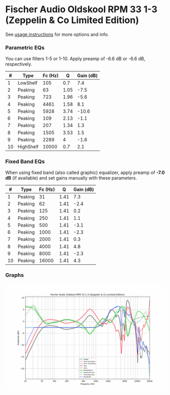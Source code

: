 # Fischer Audio Oldskool RPM 33 1-3 (Zeppelin & Co Limited Edition)
See [usage instructions](https://github.com/jaakkopasanen/AutoEq#usage) for more options and info.

### Parametric EQs
You can use filters 1-5 or 1-10. Apply preamp of -6.6 dB or -6.6 dB, respectively.

|   # | Type      |   Fc (Hz) |    Q |   Gain (dB) |
|-----|-----------|-----------|------|-------------|
|   1 | LowShelf  |       105 | 0.7  |         7.4 |
|   2 | Peaking   |        63 | 1.05 |        -7.5 |
|   3 | Peaking   |       723 | 1.96 |        -5.6 |
|   4 | Peaking   |      4461 | 1.58 |         8.1 |
|   5 | Peaking   |      5928 | 3.74 |       -10.6 |
|   6 | Peaking   |       109 | 2.13 |        -1.1 |
|   7 | Peaking   |       207 | 1.34 |         1.3 |
|   8 | Peaking   |      1505 | 3.53 |         1.5 |
|   9 | Peaking   |      2289 | 4    |        -1.6 |
|  10 | HighShelf |     10000 | 0.7  |         2.1 |

### Fixed Band EQs
When using fixed band (also called graphic) equalizer, apply preamp of **-7.0 dB** (if available) and set gains manually with these parameters.

|   # | Type    |   Fc (Hz) |    Q |   Gain (dB) |
|-----|---------|-----------|------|-------------|
|   1 | Peaking |        31 | 1.41 |         7.3 |
|   2 | Peaking |        62 | 1.41 |        -2.4 |
|   3 | Peaking |       125 | 1.41 |         0.2 |
|   4 | Peaking |       250 | 1.41 |         1.1 |
|   5 | Peaking |       500 | 1.41 |        -3.1 |
|   6 | Peaking |      1000 | 1.41 |        -2.3 |
|   7 | Peaking |      2000 | 1.41 |         0.3 |
|   8 | Peaking |      4000 | 1.41 |         4.8 |
|   9 | Peaking |      8000 | 1.41 |        -2.3 |
|  10 | Peaking |     16000 | 1.41 |         4.3 |

### Graphs
![](./Fischer%20Audio%20Oldskool%20RPM%2033%201-3%20(Zeppelin%20&%20Co%20Limited%20Edition).png)
